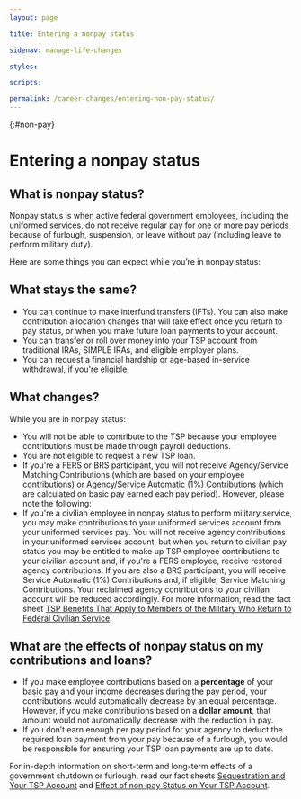 ```yaml
---
layout: page

title: Entering a nonpay status

sidenav: manage-life-changes

styles:

scripts:

permalink: /career-changes/entering-non-pay-status/
---
```


{:#non-pay}
# Entering a nonpay status

## What is nonpay status?

Nonpay status is when active federal government employees, including the uniformed services, do not receive regular pay for one or more pay periods because of furlough, suspension, or leave without pay (including leave to perform military duty).

Here are some things you can expect while you’re in nonpay status:

## What stays the same?

* You can continue to make interfund transfers (IFTs). You can also make contribution allocation changes that will take effect once you return to pay status, or when you make future loan payments to your account.
* You can transfer or roll over money into your TSP account from traditional IRAs, SIMPLE IRAs, and eligible employer plans.
* You can request a financial hardship or age-based in-service withdrawal, if you're eligible.

## What changes?

While you are in nonpay status:

+ You will not be able to contribute to the TSP because your employee contributions must be made through payroll deductions.
+ You are not eligible to request a new TSP loan.
+ If you're a FERS or BRS participant, you will not receive Agency/Service Matching Contributions (which are based on your employee contributions) or Agency/Service Automatic (1%) Contributions (which are calculated on basic pay earned each pay period). However, please note the following:
+ If you're a civilian employee in nonpay status to perform military service, you may make contributions to your uniformed services account from your uniformed services pay. You will not receive agency contributions in your uniformed services account, but when you return to civilian pay status you may be entitled to make up TSP employee contributions to your civilian account and, if you're a FERS employee, receive restored agency contributions. If you are also a BRS participant, you will receive Service Automatic (1%) Contributions and, if eligible, Service Matching Contributions. Your reclaimed agency contributions to your civilian account will be reduced accordingly. For more information, read the fact sheet [TSP Benefits That Apply to Members of the Military Who Return to Federal Civilian Service](/publications/tspfs08.pdf).



## What are the effects of nonpay status on my contributions and loans?

* If you make employee contributions based on a **percentage** of your basic pay and your income decreases during the pay period, your contributions would automatically decrease by an equal percentage. However, if you make contributions based on a **dollar amount**, that amount would not automatically decrease with the reduction in pay.
* If you don’t earn enough per pay period for your agency to deduct the required loan payment from your pay because of a furlough, you would be responsible for ensuring your TSP loan payments are up to date.

For in-depth information on short-term and long-term effects of a government shutdown or furlough, read our fact sheets [Sequestration and Your TSP Account](/publications/tspfs06.pdf) and [Effect of non-pay Status on Your TSP Account](/publications/tspfs04.pdf).
<!-- CONTENT END -->
